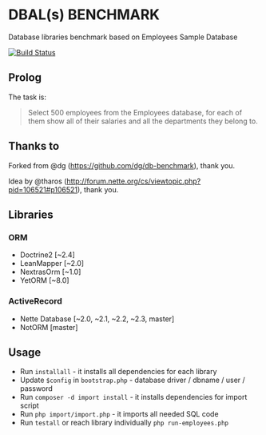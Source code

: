 # DBAL(s) BENCHMARK

Database libraries benchmark based on Employees Sample Database

[![Build Status](https://travis-ci.org/f3l1x/dbals-benchmark.svg)](https://travis-ci.org/f3l1x/dbals-benchmark)

## Prolog

The task is:
> Select 500 employees from the Employees database, for each of them show all of their salaries and all the departments they belong to.

## Thanks to

Forked from @dg (https://github.com/dg/db-benchmark), thank you.

Idea by @tharos (http://forum.nette.org/cs/viewtopic.php?pid=106521#p106521), thank you.

## Libraries

### ORM

- Doctrine2 [~2.4]
- LeanMapper [~2.0]
- NextrasOrm [~1.0]
- YetORM [~8.0]

### ActiveRecord

- Nette Database [~2.0, ~2.1, ~2.2, ~2.3, master]
- NotORM [master]

## Usage

- Run `installall` - it installs all dependencies for each library
- Update `$config` in `bootstrap.php` - database driver / dbname / user / password
- Run `composer -d import install` - it installs dependencies for import script
- Run `php import/import.php` - it imports all needed SQL code
- Run `testall` or reach library individually `php run-employees.php`
